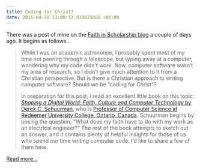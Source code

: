 ```yaml
---
title: Coding for Christ?
date: 2015-04-30 13:00:12.919025000 +01:00
---
```

There was a post of mine on the [Faith in Scholarship blog](http://faithinscholarship.org.uk/) a couple of days ago. It begins as follows...

> While I was an academic astronomer, I probably spent most of my time not peering through a telescope, but typing away at a computer, wondering why my code didn’t work. Now, computer software wasn’t my area of research, so I didn’t give much attention to it from a Christian perspective. But is there a Christian approach to writing computer software? Should we be “coding for Christ”?
>
> In preparation for this post, I read an excellent little book on this topic: [_Shaping a Digital World: Faith, Culture and Computer Technology_ by Derek C. Schuurman](http://www.amazon.co.uk/Shaping-Digital-World-Derek-Schuurman/dp/0830827137), who is [Professor of Computer Science at Redeemer University College, Ontario, Canada](http://cs.redeemer.ca/derek/). Schuurman begins by posing the question, “What does my faith have to do with my work as an electrical engineer?” The rest of the book attempts to sketch out an answer, and it contains plenty of helpful insights for those of us who spend our time writing computer code. I’d like to share a few of them here.

[Read more...](http://faithinscholarship.org.uk/coding-christ/)
